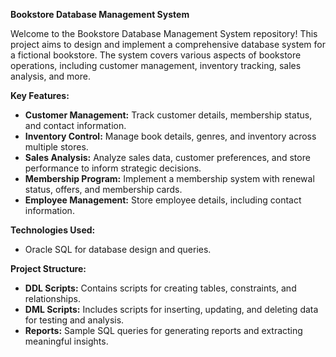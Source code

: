**Bookstore Database Management System**

Welcome to the Bookstore Database Management System repository! This project aims to design and implement a comprehensive database system for a fictional bookstore. The system covers various aspects of bookstore operations, including customer management, inventory tracking, sales analysis, and more.

**Key Features:**
- **Customer Management:** Track customer details, membership status, and contact information.
- **Inventory Control:** Manage book details, genres, and inventory across multiple stores.
- **Sales Analysis:** Analyze sales data, customer preferences, and store performance to inform strategic decisions.
- **Membership Program:** Implement a membership system with renewal status, offers, and membership cards.
- **Employee Management:** Store employee details, including contact information.

**Technologies Used:**
- Oracle SQL for database design and queries.

**Project Structure:**
- **DDL Scripts:** Contains scripts for creating tables, constraints, and relationships.
- **DML Scripts:** Includes scripts for inserting, updating, and deleting data for testing and analysis.
- **Reports:** Sample SQL queries for generating reports and extracting meaningful insights.

